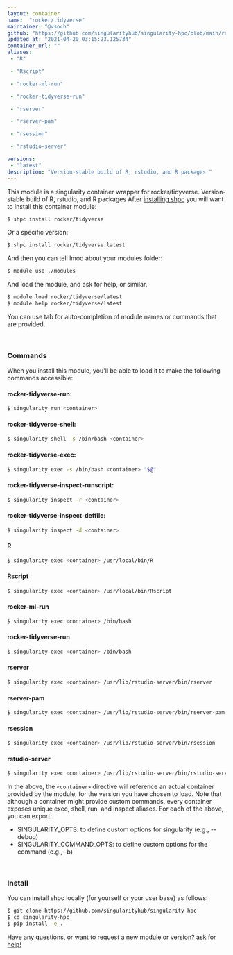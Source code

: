 ```yaml
---
layout: container
name:  "rocker/tidyverse"
maintainer: "@vsoch"
github: "https://github.com/singularityhub/singularity-hpc/blob/main/registry/rocker/tidyverse/container.yaml"
updated_at: "2021-04-20 03:15:23.125734"
container_url: ""
aliases:
 - "R"

 - "Rscript"

 - "rocker-ml-run"

 - "rocker-tidyverse-run"

 - "rserver"

 - "rserver-pam"

 - "rsession"

 - "rstudio-server"

versions:
 - "latest"
description: "Version-stable build of R, rstudio, and R packages "
---
```


This module is a singularity container wrapper for rocker/tidyverse.
Version-stable build of R, rstudio, and R packages 
After [installing shpc](#install) you will want to install this container module:

```bash
$ shpc install rocker/tidyverse
```

Or a specific version:

```bash
$ shpc install rocker/tidyverse:latest
```

And then you can tell lmod about your modules folder:

```bash
$ module use ./modules
```

And load the module, and ask for help, or similar.

```bash
$ module load rocker/tidyverse/latest
$ module help rocker/tidyverse/latest
```

You can use tab for auto-completion of module names or commands that are provided.

<br>

### Commands

When you install this module, you'll be able to load it to make the following commands accessible:

#### rocker-tidyverse-run:

```bash
$ singularity run <container>
```

#### rocker-tidyverse-shell:

```bash
$ singularity shell -s /bin/bash <container>
```

#### rocker-tidyverse-exec:

```bash
$ singularity exec -s /bin/bash <container> "$@"
```

#### rocker-tidyverse-inspect-runscript:

```bash
$ singularity inspect -r <container>
```

#### rocker-tidyverse-inspect-deffile:

```bash
$ singularity inspect -d <container>
```


#### R
       
```bash
$ singularity exec <container> /usr/local/bin/R
```


#### Rscript
       
```bash
$ singularity exec <container> /usr/local/bin/Rscript
```


#### rocker-ml-run
       
```bash
$ singularity exec <container> /bin/bash
```


#### rocker-tidyverse-run
       
```bash
$ singularity exec <container> /bin/bash
```


#### rserver
       
```bash
$ singularity exec <container> /usr/lib/rstudio-server/bin/rserver
```


#### rserver-pam
       
```bash
$ singularity exec <container> /usr/lib/rstudio-server/bin/rserver-pam
```


#### rsession
       
```bash
$ singularity exec <container> /usr/lib/rstudio-server/bin/rsession
```


#### rstudio-server
       
```bash
$ singularity exec <container> /usr/lib/rstudio-server/bin/rstudio-server
```



In the above, the `<container>` directive will reference an actual container provided
by the module, for the version you have chosen to load. Note that although a container
might provide custom commands, every container exposes unique exec, shell, run, and
inspect aliases. For each of the above, you can export:

 - SINGULARITY_OPTS: to define custom options for singularity (e.g., --debug)
 - SINGULARITY_COMMAND_OPTS: to define custom options for the command (e.g., -b)

<br>
  
### Install

You can install shpc locally (for yourself or your user base) as follows:

```bash
$ git clone https://github.com/singularityhub/singularity-hpc
$ cd singularity-hpc
$ pip install -e .
```

Have any questions, or want to request a new module or version? [ask for help!](https://github.com/singularityhub/singularity-hpc/issues)